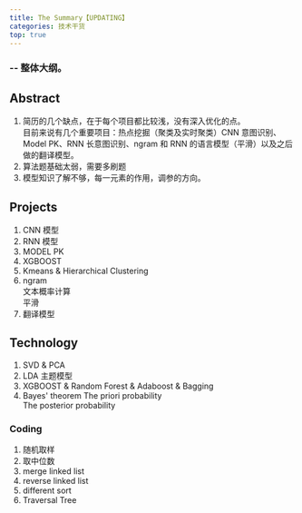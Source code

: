 ```yaml
---
title: The Summary【UPDATING】
categories: 技术干货
top: true
---
```


### -- 整体大纲。

## Abstract
1. 简历的几个缺点，在于每个项目都比较浅，没有深入优化的点。<br>
目前来说有几个重要项目：热点挖掘（聚类及实时聚类）CNN 意图识别、Model PK、RNN 长意图识别、ngram 和 RNN 的语言模型（平滑）以及之后做的翻译模型。
2. 算法题基础太弱，需要多刷题
3. 模型知识了解不够，每一元素的作用，调参的方向。

## Projects
1. CNN 模型 <br>
2. RNN 模型 <br>
3. MODEL PK <br>
4. XGBOOST <br>
5. Kmeans & Hierarchical Clustering<br>
6. ngram <br>
文本概率计算 <br>
平滑 <br>
7. 翻译模型 <br>

## Technology
1. SVD & PCA <br>
2. LDA 主题模型 <br>
3. XGBOOST & Random Forest & Adaboost & Bagging <br>
4. Bayes' theorem
The priori probability <br>
The posterior probability <br>

### Coding
1. 随机取样
2. 取中位数
3. merge linked list
4. reverse linked list
5. different sort
6. Traversal Tree



